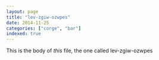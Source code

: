 ```yaml
---
layout: page
title: "lev-zgiw-ozwpes"
date: 2014-11-25
categories: ["corge", "bar"]
indexed: true
---
```

This is the body of _this_ file, the one called lev-zgiw-ozwpes
